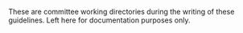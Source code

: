 These are committee working directories during the writing of these guidelines. Left here for documentation purposes only.  
